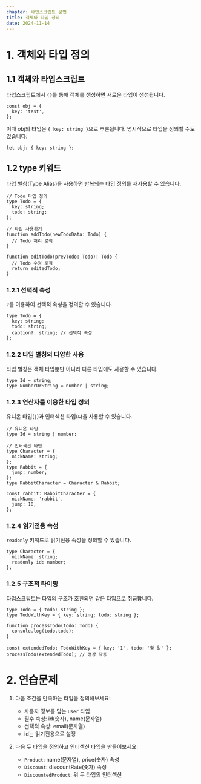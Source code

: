 ```yaml
---
chapter: 타입스크립트 문법
title: 객체와 타입 정의
date: 2024-11-14
---
```


# 1. 객체와 타입 정의

## 1.1 객체와 타입스크립트

타입스크립트에서 `{}`를 통해 객체를 생성하면 새로운 타입이 생성됩니다.

```tsx
const obj = {
  key: 'test',
};
```

이때 obj의 타입은 `{ key: string }`으로 추론됩니다. 명시적으로 타입을 정의할 수도 있습니다:

```tsx
let obj: { key: string };
```

## 1.2 type 키워드

타입 별칭(Type Alias)을 사용하면 반복되는 타입 정의를 재사용할 수 있습니다.

```tsx
// Todo 타입 정의
type Todo = {
  key: string;
  todo: string;
};

// 타입 사용하기
function addTodo(newTodoData: Todo) {
  // Todo 처리 로직
}

function editTodo(prevTodo: Todo): Todo {
  // Todo 수정 로직
  return editedTodo;
}
```

### 1.2.1 선택적 속성

`?`를 이용하여 선택적 속성을 정의할 수 있습니다.

```tsx
type Todo = {
  key: string;
  todo: string;
  caption?: string; // 선택적 속성
};
```

### 1.2.2 타입 별칭의 다양한 사용

타입 별칭은 객체 타입뿐만 아니라 다른 타입에도 사용할 수 있습니다.

```tsx
type Id = string;
type NumberOrString = number | string;
```

### 1.2.3 연산자를 이용한 타입 정의

유니온 타입(`|`)과 인터섹션 타입(`&`)을 사용할 수 있습니다.

```tsx
// 유니온 타입
type Id = string | number;

// 인터섹션 타입
type Character = {
  nickName: string;
};
type Rabbit = {
  jump: number;
};
type RabbitCharacter = Character & Rabbit;

const rabbit: RabbitCharacter = {
  nickName: 'rabbit',
  jump: 10,
};
```

### 1.2.4 읽기전용 속성

`readonly` 키워드로 읽기전용 속성을 정의할 수 있습니다.

```tsx
type Character = {
  nickName: string;
  readonly id: number;
};
```

### 1.2.5 구조적 타이핑

타입스크립트는 타입의 구조가 호환되면 같은 타입으로 취급합니다.

```tsx
type Todo = { todo: string };
type TodoWithKey = { key: string; todo: string };

function processTodo(todo: Todo) {
  console.log(todo.todo);
}

const extendedTodo: TodoWithKey = { key: '1', todo: '할 일' };
processTodo(extendedTodo); // 정상 작동
```

# 2. 연습문제

1. 다음 조건을 만족하는 타입을 정의해보세요:
   - 사용자 정보를 담는 `User` 타입
   - 필수 속성: id(숫자), name(문자열)
   - 선택적 속성: email(문자열)
   - id는 읽기전용으로 설정

2. 다음 두 타입을 정의하고 인터섹션 타입을 만들어보세요:
   - `Product`: name(문자열), price(숫자) 속성
   - `Discount`: discountRate(숫자) 속성
   - `DiscountedProduct`: 위 두 타입의 인터섹션